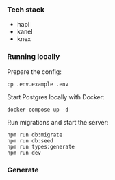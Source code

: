 ### Tech stack

- hapi
- kanel
- knex

### Running locally

Prepare the config:
```
cp .env.example .env
```

Start Postgres locally with Docker:
```
docker-compose up -d
```

Run migrations and start the server:
```
npm run db:migrate
npm run db:seed
npm run types:generate
npm run dev
```

### Generate
